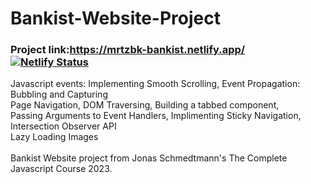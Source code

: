 # Bankist-Website-Project
### Project link:https://mrtzbk-bankist.netlify.app/  [![Netlify Status](https://api.netlify.com/api/v1/badges/b790d5a8-4de0-47af-8299-17f458b2a6c6/deploy-status)](https://app.netlify.com/sites/mrtzbk-bankist/deploys)
Javascript events: Implementing Smooth Scrolling, Event Propagation: Bubbling and Capturing <br>Page Navigation, DOM Traversing,  Building a tabbed component, <br>
Passing Arguments to Event Handlers, Implimenting Sticky Navigation, Intersection Observer API<br>Lazy Loading Images <br>  <br>
Bankist Website project from Jonas Schmedtmann's The Complete Javascript Course 2023.
